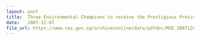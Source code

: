 ```yaml
---
layout: post
title:  Three Environmental Champions to receive the Prestigious President's Award for the Environment
date:   2007-12-07
file_url: https://www.nas.gov.sg/archivesonline/data/pdfdoc/MSE_20071207001.pdf
---
```


